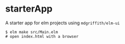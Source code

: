 # starterApp

A starter app for elm projects using `mdgriffith/elm-ui`

```
$ elm make src/Main.elm
# open index.html with a browser
```
